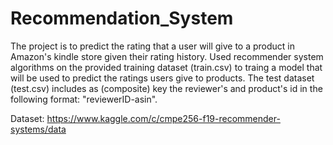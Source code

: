 # Recommendation_System

The project is to predict the rating that a user will give to a product in Amazon's kindle store given their rating history. 
 Used recommender system algorithms on the provided training dataset (train.csv) to traing a model that will be used to predict the ratings users give to products. The test dataset (test.csv) includes as (composite) key the reviewer's and product's id in the following format: "reviewerID-asin".
 
Dataset: https://www.kaggle.com/c/cmpe256-f19-recommender-systems/data
